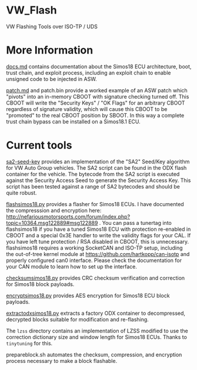 # VW_Flash
VW Flashing Tools over ISO-TP / UDS

# More Information
[docs.md](docs.md) contains documentation about the Simos18 ECU architecture, boot, trust chain, and exploit process, including an exploit chain to enable unsigned code to be injected in ASW.

[patch.md](patch.md) and patch.bin provide a worked example of an ASW patch which "pivots" into an in-memory CBOOT with signature checking turned off. This CBOOT will write the "Security Keys" / "OK Flags" for an arbitrary CBOOT regardless of signature validity, which will cause this CBOOT to be "promoted" to the real CBOOT position by SBOOT. In this way a complete trust chain bypass can be installed on a Simos18.1 ECU.

# Current tools
[sa2-seed-key](https://github.com/bri3d/sa2_seed_key) provides an implementation of the "SA2" Seed/Key algorithm for VW Auto Group vehicles. The SA2 script can be found in the ODX flash container for the vehicle. The bytecode from the SA2 script is executed against the Security Access Seed to generate the Security Access Key. This script has been tested against a range of SA2 bytecodes and should be quite robust.

[flashsimos18.py](flashsimos18.py) provides a flasher for Simos18 ECUs. I have documented the compresssion and encryption here: http://nefariousmotorsports.com/forum/index.php?topic=10364.msg122889#msg122889 . You can pass a tunertag into flashsimos18 if you have a tuned Simos18 ECU with protection re-enabled in CBOOT and a special 0x3E handler to write the validity flags for your CAL. If you have left tune protection / RSA disabled in CBOOT, this is unnecessary. flashsimos18 requires a working SocketCAN and ISO-TP setup, including the out-of-tree kernel module at https://github.com/hartkopp/can-isotp and properly configured can0 interface. Please check the documentation for your CAN module to learn how to set up the interface.

[checksumsimos18.py](checksumsimos18.py) provides CRC checksum verification and correction for Simos18 block payloads.

[encryptsimos18.py](encryptsimos18.py) provides AES encryption for Simos18 ECU block payloads.

[extractodxsimos18.py](extractodxsimos18.py) extracts a factory ODX container to decompressed, decrypted blocks suitable for modification and re-flashing.

The `lzss` directory contains an implementation of LZSS modified to use the correction dictionary size and window length for Simos18 ECUs. Thanks to `tinytuning` for this. 

prepareblock.sh automates the checksum, compression, and encryption process necessary to make a block flashable.
